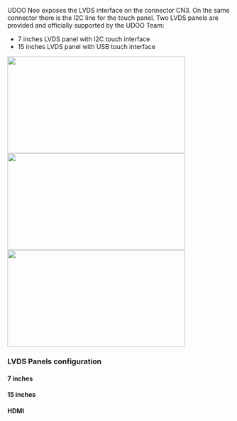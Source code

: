 UDOO Neo exposes the LVDS interface on the connector CN3. On the same connector there is the I2C line for the touch panel. Two LVDS panels are provided and officially supported by the UDOO Team:

* 7 inches LVDS panel with I2C touch interface
* 15 inches LVDS panel with USB touch interface

<img style="width:400px; height:218px" src="../img/10_lvds_sch.png">

<img style="width:400px; height:218px" src="../img/10_lvds_panels.png">

<img style="width:400px; height:218px" src="../img/10_lvds_connector.png">


### LVDS Panels configuration

#### 7 inches

#### 15 inches

#### HDMI
